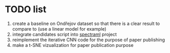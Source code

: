 # TODO list

1. create a baseline on Ondřejov dataset so that there is a clear result to
   compare to (use a linear model for example)
1. integrate candidates script
   into [spectraml](https://github.com/podondra/spectraml/) project
1. reimplement the iterative CNN code for the purpose of paper publishing
1. make a t-SNE vizualization for paper publication purpose
